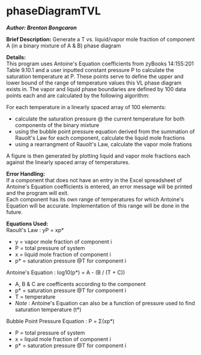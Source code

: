 # phaseDiagramTVL
***Author: Brenton Bongcaron***

**Brief Description:**
Generate a T vs. liquid/vapor mole fraction of component A (in a binary mixture of A & B) phase diagram

**Details:**  
This program uses Antoine's Equation coefficients from zyBooks 14:155:201 Table 9.10.1 and a user inputted constant pressure P to calculate
the saturation temperature at P. These points serve to define the upper and lower bound of the range of temperature values this VL phase diagram exists in.
The vapor and liquid phase boundaries are defined by 100 data points each and are calculated by the following algorithm:
  
For each temperature in a linearly spaced array of 100 elements:  
  - calculate the saturation pressure @ the current temperature for both components of the binary mixture  
  - using the bubble point pressure equation derived from the summation of Rauolt's Law for each component, calculate the liquid mole fractions    
  - using a rearrangment of Rauolt's Law, calculate the vapor mole frations  
      
  A figure is then generated by plotting liquid and vapor mole fractions each against the linearly spaced array of temperatures.  
    
**Error Handling:**  
If a component that does not have an entry in the Excel spreadsheet of Antoine's Equation coefficients is entered, an error message will be printed
and the program will exit.  
Each component has its own range of temperatures for which Antoine's Equation will be accurate. Implementation of this range will be done in the future.  

**Equations Used:**  
Raoult's Law : yP = xp*  
  - y = vapor mole fraction of component i  
  - P = total pressure of system  
  - x = liquid mole fraction of component i  
  - p* = saturation pressure @T for component i  
  
Antoine's Equation : log10(p*) = A - (B / (T + C))  
  - A, B & C are coefficents according to the component  
  - p* = saturation pressure @T for component i  
  - T = temperature  
  - *Note* : Antoine's Equation can also be a function of pressure used to find saturation temperature (t*)  
  
Bubble Point Pressure Equation : P = Σ(xp*)  
  - P = total pressure of system
  - x = liquid mole fraction of component i
  - p* = saturation pressure @T for component i
  
